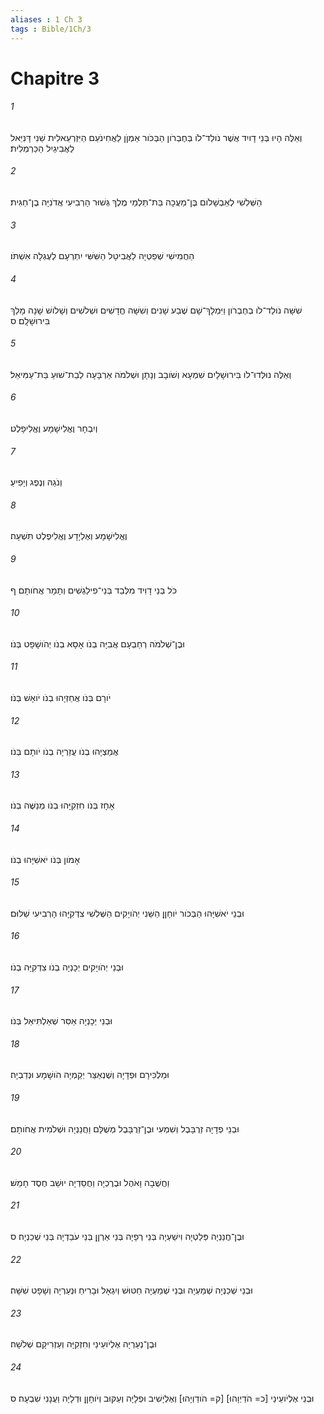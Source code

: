 ```yaml
---
aliases : 1 Ch 3
tags : Bible/1Ch/3
---
```


# Chapitre 3

###### 1
וְאֵלֶּה הָיוּ בְּנֵי דָויִד אֲשֶׁר נֹולַד־לֹו בְּחֶבְרֹון הַבְּכֹור אַמְןֹן לַאֲחִינֹעַם הַיִּזְרְעֵאלִית שֵׁנִי דָּנִיֵּאל לַאֲבִיגַיִל הַכַּרְמְלִית׃
###### 2
הַשְּׁלִשִׁי לְאַבְשָׁלֹום בֶּן־מַעֲכָה בַּת־תַּלְמַי מֶלֶךְ גְּשׁוּר הָרְבִיעִי אֲדֹנִיָּה בֶן־חַגִּית׃
###### 3
הַחֲמִישִׁי שְׁפַטְיָה לַאֲבִיטָל הַשִּׁשִּׁי יִתְרְעָם לְעֶגְלָה אִשְׁתֹּו׃
###### 4
שִׁשָּׁה נֹולַד־לֹו בְחֶבְרֹון וַיִּמְלָךְ־שָׁם שֶׁבַע שָׁנִים וְשִׁשָּׁה חֳדָשִׁים וּשְׁלֹשִׁים וְשָׁלֹושׁ שָׁנָה מָלַךְ בִּירוּשָׁלִָם׃ ס
###### 5
וְאֵלֶּה נוּלְּדוּ־לֹו בִּירוּשָׁלָיִם שִׁמְעָא וְשֹׁובָב וְנָתָן וּשְׁלֹמֹה אַרְבָּעָה לְבַת־שׁוּעַ בַּת־עַמִּיאֵל׃
###### 6
וְיִבְחָר וֶאֱלִישָׁמָע וֶאֱלִיפָלֶט׃
###### 7
וְנֹגַהּ וְנֶפֶג וְיָפִיעַ׃
###### 8
וֶאֱלִישָׁמָע וְאֶלְיָדָע וֶאֱלִיפֶלֶט תִּשְׁעָה׃
###### 9
כֹּל בְּנֵי דָוִיד מִלְּבַד בְּנֵי־פִילַגְשִׁים וְתָמָר אֲחֹותָם׃ ף
###### 10
וּבֶן־שְׁלֹמֹה רְחַבְעָם אֲבִיָּה בְנֹו אָסָא בְנֹו יְהֹושָׁפָט בְּנֹו׃
###### 11
יֹורָם בְּנֹו אֲחַזְיָהוּ בְנֹו יֹואָשׁ בְּנֹו׃
###### 12
אֲמַצְיָהוּ בְנֹו עֲזַרְיָה בְנֹו יֹותָם בְּנֹו׃
###### 13
אָחָז בְּנֹו חִזְקִיָּהוּ בְנֹו מְנַשֶּׁה בְנֹו׃
###### 14
אָמֹון בְּנֹו יֹאשִׁיָּהוּ בְנֹו׃
###### 15
וּבְנֵי יֹאשִׁיָּהוּ הַבְּכֹור יֹוחָןָן הַשֵּׁנִי יְהֹויָקִים הַשְּׁלִשִׁי צִדְקִיָּהוּ הָרְבִיעִי שַׁלּוּם׃
###### 16
וּבְנֵי יְהֹויָקִים יְכָנְיָה בְנֹו צִדְקִיָּה בְנֹו׃
###### 17
וּבְנֵי יְכָנְיָה אַסִּר שְׁאַלְתִּיאֵל בְּנֹו׃
###### 18
וּמַלְכִּירָם וּפְדָיָה וְשֶׁנְאַצַּר יְקַמְיָה הֹושָׁמָע וּנְדַבְיָה׃
###### 19
וּבְנֵי פְדָיָה זְרֻבָּבֶל וְשִׁמְעִי וּבֶן־זְרֻבָּבֶל מְשֻׁלָּם וַחֲנַנְיָה וּשְׁלֹמִית אֲחֹותָם׃
###### 20
וַחֲשֻׁבָה וָאֹהֶל וּבֶרֶכְיָה וַחֲסַדְיָה יוּשַׁב חֶסֶד חָמֵשׁ׃
###### 21
וּבֶן־חֲנַנְיָה פְּלַטְיָה וִישַׁעְיָה בְּנֵי רְפָיָה בְּנֵי אַרְןָן בְּנֵי עֹבַדְיָה בְּנֵי שְׁכַנְיָה׃ ס
###### 22
וּבְנֵי שְׁכַנְיָה שְׁמַעְיָה וּבְנֵי שְׁמַעְיָה חַטּוּשׁ וְיִגְאָל וּבָרִיחַ וּנְעַרְיָה וְשָׁפָט שִׁשָּׁה׃
###### 23
וּבֶן־נְעַרְיָה אֶלְיֹועֵינַי וְחִזְקִיָּה וְעַזְרִיקָם שְׁלֹשָׁה׃
###### 24
וּבְנֵי אֶלְיֹועֵינַי [כ= הֹדַיְוָהוּ] [ק= הֹודַוְיָהוּ] וְאֶלְיָשִׁיב וּפְלָיָה וְעַקּוּב וְיֹוחָןָן וּדְלָיָה וַעֲנָנִי שִׁבְעָה׃ ס
